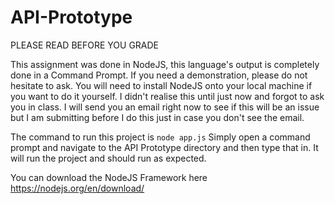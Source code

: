 # API-Prototype
 
PLEASE READ BEFORE YOU GRADE

This assignment was done in NodeJS, this language's output is completely done in a Command Prompt. If you need a demonstration, please do not hesitate to ask. You will need to install NodeJS onto your local machine if you want to do it yourself. I didn't realise this until just now and forgot to ask you in class. I will send you an email right now to see if this will be an issue but I am submitting before I do this just in case you don't see the email.

The command to run this project is `node app.js`
Simply open a command prompt and navigate to the API Prototype directory and then type that in. It will run the project and should run as expected.

You can download the NodeJS Framework here https://nodejs.org/en/download/